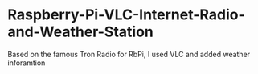 # Raspberry-Pi-VLC-Internet-Radio-and-Weather-Station
Based on the famous Tron Radio for RbPi, I used VLC and added weather inforamtion
